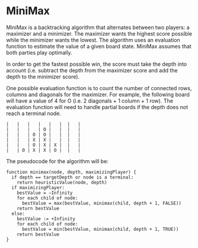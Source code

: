 # MiniMax

MiniMax is a backtracking algorithm that alternates between two players: a
maximizer and a minimizer. The maximizer wants the highest score possible while
the minimizer wants the lowest. The algorithm uses an evaluation function to
estimate the value of a given board state. MiniMax assumes that both parties
play optimally.

In order to get the fastest possible win, the score must take the depth into
account (i.e. subtract the depth from the maximizer score and add the depth to
the minimizer score).

One possible evaluation function is to count the number of connected rows,
columns and diagonals for the maximizer. For example, the following board will
have a value of 4 for O (i.e. 2 diagonals + 1 column + 1 row). The evaluation
function will need to handle partial boards if the depth does not reach a
terminal node.

    |   |   |   |   |   |  |   |
    |   |   |   | O |   |  |   |
    |   |   | O | O |   |  |   |
    |   |   | X | X |   |  |   |
    |   |   | O | X | X |  |   |
    |   | O | X | X | O |  |   |

The pseudocode for the algorithm will be:

```
function minimax(node, depth, maximizingPlayer) {
  if depth == targetDepth or node is a terminal:
    return heuristicValue(node, depth)
  if maximizingPlayer:
    bestValue = −Infinity
    for each child of node:
      bestValue = max(bestValue, minimax(child, depth + 1, FALSE))
    return bestValue
  else:
    bestValue := +Infinity
    for each child of node:
      bestValue = min(bestValue, minimax(child, depth + 1, TRUE))
    return bestValue
}
```
